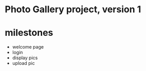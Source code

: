 # Photo Gallery project, version 1

# milestones

* welcome page
* login
* display pics
* upload pic
